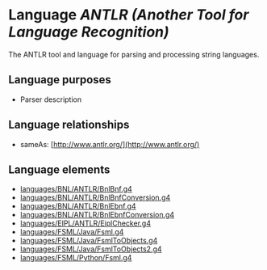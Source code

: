 # Language _ANTLR (Another Tool for Language Recognition)_
The ANTLR tool and language for parsing and processing string languages.

## Language purposes
* Parser description

## Language relationships
* sameAs: [http://www.antlr.org/](http://www.antlr.org/)

## Language elements
* [languages/BNL/ANTLR/BnlBnf.g4](https://github.com/softlang/yas/blob/master/languages/BNL/ANTLR/BnlBnf.g4)
* [languages/BNL/ANTLR/BnlBnfConversion.g4](https://github.com/softlang/yas/blob/master/languages/BNL/ANTLR/BnlBnfConversion.g4)
* [languages/BNL/ANTLR/BnlEbnf.g4](https://github.com/softlang/yas/blob/master/languages/BNL/ANTLR/BnlEbnf.g4)
* [languages/BNL/ANTLR/BnlEbnfConversion.g4](https://github.com/softlang/yas/blob/master/languages/BNL/ANTLR/BnlEbnfConversion.g4)
* [languages/EIPL/ANTLR/EiplChecker.g4](https://github.com/softlang/yas/blob/master/languages/EIPL/ANTLR/EiplChecker.g4)
* [languages/FSML/Java/Fsml.g4](https://github.com/softlang/yas/blob/master/languages/FSML/Java/Fsml.g4)
* [languages/FSML/Java/FsmlToObjects.g4](https://github.com/softlang/yas/blob/master/languages/FSML/Java/FsmlToObjects.g4)
* [languages/FSML/Java/FsmlToObjects2.g4](https://github.com/softlang/yas/blob/master/languages/FSML/Java/FsmlToObjects2.g4)
* [languages/FSML/Python/Fsml.g4](https://github.com/softlang/yas/blob/master/languages/FSML/Python/Fsml.g4)
